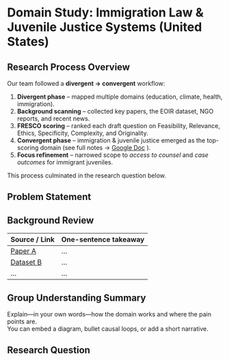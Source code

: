 # Domain Study: Immigration Law & Juvenile Justice Systems (United States)

## Research Process Overview

Our team followed a **divergent → convergent** workflow:

1. **Divergent phase** –
mapped multiple domains (education, climate, health, immigration).  
2. **Background scanning** –
collected key papers, the EOIR dataset, NGO reports, and recent news.  
3. **FRESCO scoring** –
ranked each draft question on
Feasibility, Relevance, Ethics, Specificity, Complexity, and Originality.  
4. **Convergent phase** –
immigration & juvenile justice emerged as the top-scoring domain
(see full notes →
[Google Doc](https://docs.google.com/document/d/1Wo8sHQ3FvOEXaQ5oRqN3xzSI-P6H3Mz-ySBnWYSa9dc/edit?usp=sharing)
).
5. **Focus refinement** –
narrowed scope to *access to counsel* and *case outcomes* for immigrant juveniles.

This process culminated in the research question below.

## Problem Statement
> <!-- One concise paragraph describing the real-world problem as you 
> (or someone you know) experienced it.  
> Explain who is affected and why it matters. -->

## Background Review

| Source / Link | One-sentence takeaway |
|---------------|-----------------------|
| [Paper A](#)  | … |
| [Dataset B](#) | … |
| … | … |

## Group Understanding Summary

Explain—in your own words—how the domain works and where the pain points are.  
You can embed a diagram, bullet causal loops, or add a short narrative.

## Research Question
